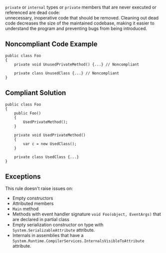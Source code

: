 
`private` or `internal` types or `private` members that are never executed or referenced are dead code:<br>unnecessary, inoperative code that should be removed. Cleaning out dead code decreases the size of the maintained codebase, making it easier to<br>understand the program and preventing bugs from being introduced.

## Noncompliant Code Example


    public class Foo
    {
        private void UnusedPrivateMethod() {...} // Noncompliant
    
        private class UnusedClass {...} // Noncompliant
    }


## Compliant Solution


    public class Foo
    {
        public Foo()
        {
            UsedPrivateMethod();
        }
    
        private void UsedPrivateMethod()
        {
            var c = new UsedClass();
        }
    
        private class UsedClass {...}
    }


## Exceptions

This rule doesn't raise issues on:

- Empty constructors
- Attributed members
- `Main` method
- Methods with event handler signature `void Foo(object, EventArgs)` that are declared in partial class
- Empty serialization constructor on type with `System.SerializableAttribute` attribute.
- Internals in assemblies that have a `System.Runtime.CompilerServices.InternalsVisibleToAttribute` attribute.

